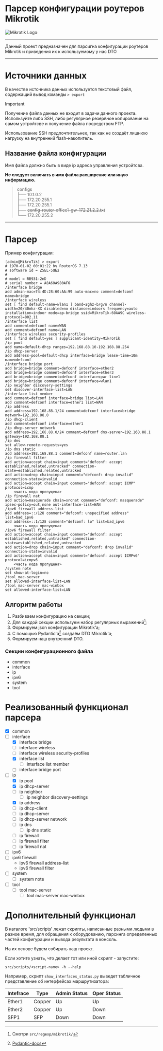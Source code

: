 <h1>Парсер конфигурации роутеров Mikrotik</h1>

![Mikrotik Logo](https://mikrotik.com/img/mtv2/newlogo.svg)

---

Данный проект предназначен для парсигна конфигурации роутеров Mikrotik и приведения их к используемому у нас DTO

---

# Источники данных

В качестве источника данных используется текстовый файл, содержащий вывод команды `> export`

> [!IMPORTANT]
> 
> Получение файла данных не входит в задачи данного проекта. 
> Используйте либо SSH, либо регулярное резервное копирование на самом устройтсве и получение 
> файла посредством FTP.
> 
> Использование SSH предпочтительнее, так как не создаёт лишнюю нагрузку на внутренний flash-накопитель.


## Название файла конфигурации

Имя файла должно быть в виде ip адреса управления устройтсва.

**Не следует включать в имя файла расширение или иную информацию.**


>configs\
>├── 10.1.0.2\
>├── 172.20.255.1\
>├── 172.20.255.1\
>├── ~~config-router-office1-gw-172.21.2.2.txt~~\
>└── 172.20.255.2


---

# Парсер

Пример конфигурации:

```
[admin@MikroTik] > export
# 1970-01-02 00:01:22 by RouterOS 7.13
# software id = Z5EL-5QE2
#
# model = RB931-2nD
# serial number = A8A60A980AF6
/interface bridge
add admin-mac=74:4D:28:60:AA:99 auto-mac=no comment=defconf name=bridge
/interface wireless
set [ find default-name=wlan1 ] band=2ghz-b/g/n channel-width=20/40mhz-XX disabled=no distance=indoors frequency=auto installation=indoor mode=ap-bridge ssid=MikroTik-60AA9C wireless-protocol=802.11
/interface list
add comment=defconf name=WAN
add comment=defconf name=LAN
/interface wireless security-profiles
set [ find default=yes ] supplicant-identity=MikroTik
/ip pool
add name=default-dhcp ranges=192.168.88.10-192.168.88.254
/ip dhcp-server
add address-pool=default-dhcp interface=bridge lease-time=10m name=defconf
/interface bridge port
add bridge=bridge comment=defconf interface=ether2
add bridge=bridge comment=defconf interface=ether3
add bridge=bridge comment=defconf interface=pwr-line1
add bridge=bridge comment=defconf interface=wlan1
/ip neighbor discovery-settings
set discover-interface-list=LAN
/interface list member
add comment=defconf interface=bridge list=LAN
add comment=defconf interface=ether1 list=WAN
/ip address
add address=192.168.88.1/24 comment=defconf interface=bridge network=192.168.88.0
/ip dhcp-client
add comment=defconf interface=ether1
/ip dhcp-server network
add address=192.168.88.0/24 comment=defconf dns-server=192.168.88.1 gateway=192.168.88.1
/ip dns
set allow-remote-requests=yes
/ip dns static
add address=192.168.88.1 comment=defconf name=router.lan
/ip firewall filter
add action=accept chain=input comment="defconf: accept established,related,untracked" connection-state=established,related,untracked
add action=drop chain=input comment="defconf: drop invalid" connection-state=invalid
add action=accept chain=input comment="defconf: accept ICMP" protocol=icmp
    <часть кода пропущена>
/ip firewall nat
add action=masquerade chain=srcnat comment="defconf: masquerade" ipsec-policy=out,none out-interface-list=WAN
/ipv6 firewall address-list
add address=::/128 comment="defconf: unspecified address" list=bad_ipv6
add address=::1/128 comment="defconf: lo" list=bad_ipv6
    <часть кода пропущена>
/ipv6 firewall filter
add action=accept chain=input comment="defconf: accept established,related,untracked" connection-state=established,related,untracked
add action=drop chain=input comment="defconf: drop invalid" connection-state=invalid
add action=accept chain=input comment="defconf: accept ICMPv6" protocol=icmpv6
    <часть кода пропущена>
/system note
set show-at-login=no
/tool mac-server
set allowed-interface-list=LAN
/tool mac-server mac-winbox
set allowed-interface-list=LAN
```

## Алгоритм работы

1. Разбиваем конфигурацию на секции;
2. Для каждой секции используем набор регулярных выражений[^1];
3. Формируем json конфигурации Mikrotik'а;
4. С помощью Pydantic'а[^2] создаём DTO Mikrotik'а;
5. Формируем наш внутренний DTO.

[^1]: Смотри `src/regexp/mikrotik/`
[^2]: [Pydantic-docs](https://docs.pydantic.dev/latest/)

### Секции конфигурационного файла

- common
- interface
- ip
- ipv6
- system
- tool

# Реализованный функционал парсера

- [x] common
- [ ] interface
  - [x] interface bridge
  - [ ] interface wireless
  - [ ] interface wireless security-profiles
  - [x] interface list
    - [ ] interface list member
  - [ ] interface bridge port
- [ ] ip
  - [x] ip pool
  - [x] ip dhcp-server
  - [ ] ip neighbor
    - [ ] ip neighbor discovery-settings
  - [x] ip address
  - [ ] ip dhcp-client
  - [ ] ip dhcp-server
  - [ ] ip dhcp-server network
  - [ ] ip dns
    - [ ] ip dns static
  - [ ] ip firewall
  - [ ] ip firewall filter
  - [ ] ip firewall nat
- [ ] ipv6
- [ ] ipv6 firewall
  - ipv6 firewall address-list
  - ipv6 firewall filter
- [ ] system
  - [ ] system note
- [ ] tool
  - [ ] tool mac-server
    - [ ] tool mac-server mac-winbox

# Дополнительный функционал

В каталоге 'src/scripts' лежат скрипты, написанные разными людьми в разное время, 
для обращения к оборудованию, парсинга определенных частей конфигурации и вывода результата в консоль.

На их основе будем собирать наш проект.

Если хотите узнать, что делает тот или иной скрипт - запустите:
```
src/scripts/<script-name> -h --help
```

Например, скрипт `show_interfaces_status.py` выведет табличное представление об интерфейсах маршрутизатора:

| Intefrace | Type   | Admin Status | Oper Status |
|-----------|--------|--------------|-------------|
| Ether1    | Copper | Up           | Up          |
| Ether2    | Copper | Up           | Down        |
| SFP1      | SFP    | Down         | Down        |
